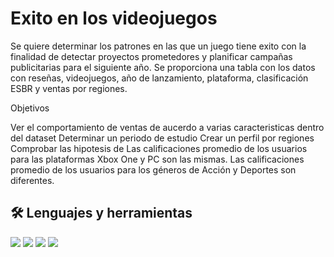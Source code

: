 # Exito en los videojuegos

Se quiere determinar los patrones en las que un juego tiene exito con la finalidad de detectar proyectos prometedores y planificar campañas publicitarias para el siguiente año. Se proporciona una tabla con los datos con reseñas, videojuegos, año de lanzamiento, plataforma, clasificación ESBR y ventas por regiones.

Objetivos

Ver el comportamiento de ventas de aucerdo a varias caracteristicas dentro del dataset
Determinar un periodo de estudio
Crear un perfil por regiones
Comprobar las hipotesis de
Las calificaciones promedio de los usuarios para las plataformas Xbox One y PC son las mismas.
Las calificaciones promedio de los usuarios para los géneros de Acción y Deportes son diferentes.

## 🛠️ Lenguajes y herramientas
<img src = "https://img.shields.io/badge/Jupyter-F37626.svg?&style=for-the-badge&logo=Jupyter&logoColor=white"> <img src="https://img.shields.io/badge/Python-FFD43B?style=for-the-badge&logo=python&logoColor=blue" /> <img src ="https://img.shields.io/badge/SciPy-654FF0?style=for-the-badge&logo=SciPy&logoColor=white" /> <img src= "https://img.shields.io/badge/Pandas-2C2D72?style=for-the-badge&logo=pandas&logoColor=white"/> 
